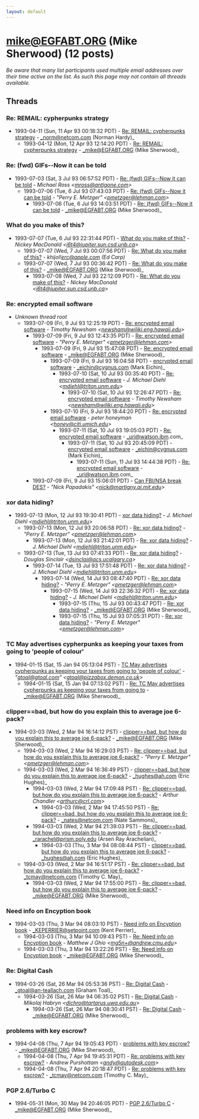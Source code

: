 ```yaml
---
layout: default
---
```


# mike@EGFABT.ORG (Mike Sherwood) (12 posts)

_Be aware that many list participants used multiple email addresses over their time active on the list. As such this page may not contain all threads available._

## Threads

### Re: REMAIL: cypherpunks strategy
+ 1993-04-11 (Sun, 11 Apr 93 00:18:32 PDT) - [Re: REMAIL: cypherpunks strategy](/archive/1993/04/c4ce11eeee7be732155a86a611a9d8acfe52384b844a2245f154a13fa6a076d5) - _norm@netcom.com (Norman Hardy)_
  + 1993-04-12 (Mon, 12 Apr 93 12:14:20 PDT) - [Re: REMAIL: cypherpunks strategy](/archive/1993/04/50d7aaa52f868c32e3970520fdb42ea1a3af9008380b1e803a9c83e956857d7e) - _mike@EGFABT.ORG (Mike Sherwood)_

### Re: (fwd) GIFs--Now it can be told
+ 1993-07-03 (Sat, 3 Jul 93 06:57:52 PDT) - [Re: (fwd) GIFs--Now it can be told](/archive/1993/07/b056f109c89467d507d63921d17639b54992c993ea66eea1666e415fd3eab373) - _Michael Ross \<mross@antigone.com\>_
  + 1993-07-06 (Tue, 6 Jul 93 07:43:03 PDT) - [Re: (fwd) GIFs--Now it can be told](/archive/1993/07/62b72acf5a2de0edd38ac6b652dd6588664e7a09b7ab26f47d62b0b1e778a2cb) - _"Perry E. Metzger" \<pmetzger@lehman.com\>_
    + 1993-07-06 (Tue, 6 Jul 93 14:03:51 PDT) - [Re: (fwd) GIFs--Now it can be told](/archive/1993/07/c47a90165277a21404291dbfc8bd0b67b9458d862fb463c230da88d19b0b178b) - _mike@EGFABT.ORG (Mike Sherwood)_

### What do you make of this?
+ 1993-07-07 (Tue, 6 Jul 93 22:31:44 PDT) - [What do you make of this?](/archive/1993/07/165725868e1018b19110d0d87142d78a33d3c6da5e6003dc9ac09dc23c9ea309) - _Nickey MacDonald \<i6t4@jupiter.sun.csd.unb.ca\>_
  + 1993-07-07 (Wed, 7 Jul 93 00:07:56 PDT) - [Re: What do you make of this?](/archive/1993/07/afbbf54d6e70ced5d4b644226d86f8a3a47deb6df92106aea26a6ea637f6e1ec) - _khijol!erc@apple.com (Ed Carp)_
  + 1993-07-07 (Wed, 7 Jul 93 00:36:42 PDT) - [Re: What do you make of this?](/archive/1993/07/308af67049c991ae4f7862ac4cb7a9f6ab4dc724a1709927ad0cc8abc43057ae) - _mike@EGFABT.ORG (Mike Sherwood)_
    + 1993-07-08 (Wed, 7 Jul 93 22:12:09 PDT) - [Re: What do you make of this?](/archive/1993/07/1e6060703bc8bb16f35b35ecf5ffe4749312bc90bd1b489ad85d6987e550df8f) - _Nickey MacDonald \<i6t4@jupiter.sun.csd.unb.ca\>_

### Re: encrypted email software
+ _Unknown thread root_
  + 1993-07-09 (Fri, 9 Jul 93 12:25:19 PDT) - [Re: encrypted email software](/archive/1993/07/4740b1092effbfb2774ebc2ab02404e5d5c531e749656ea6acc738a01af35681) - _Timothy Newsham \<newsham@wiliki.eng.hawaii.edu\>_
    + 1993-07-09 (Fri, 9 Jul 93 12:43:35 PDT) - [Re: encrypted email software](/archive/1993/07/f335918c0cbf824645dfbab3774e6adf413b32b95afaf04ccc54b5172516b12e) - _"Perry E. Metzger" \<pmetzger@lehman.com\>_
      + 1993-07-09 (Fri, 9 Jul 93 15:47:08 PDT) - [Re: encrypted email software](/archive/1993/07/1f5fd6359744a27a34fcb53d733c65fcca32f0166358b4f9fd07804be8d75131) - _mike@EGFABT.ORG (Mike Sherwood)_
        + 1993-07-09 (Fri, 9 Jul 93 16:04:58 PDT) - [encrypted email software](/archive/1993/07/6a21529a22e02851e4bfb910784480aca4f1c339df549219692036b0d3215c64) - _eichin@cygnus.com (Mark Eichin)_
          + 1993-07-10 (Sat, 10 Jul 93 00:35:40 PDT) - [Re: encrypted email software](/archive/1993/07/c59730e5b25abce69b0f1d36b8930d229069e5c419e53485847a1d11b764bb2d) - _J. Michael Diehl \<mdiehl@triton.unm.edu\>_
            + 1993-07-10 (Sat, 10 Jul 93 12:26:47 PDT) - [Re: encrypted email software](/archive/1993/07/7ce47decbfafbf46567a336781cfd60409f97bba91cb7fbe96103f26ff54492e) - _Timothy Newsham \<newsham@wiliki.eng.hawaii.edu\>_
        + 1993-07-10 (Fri, 9 Jul 93 18:44:20 PDT) - [Re: encrypted email software](/archive/1993/07/2f4db438a0ca19afeba064af43b2f1fb8f5232443e48065ca64eb659f7333956) - _peter honeyman \<honey@citi.umich.edu\>_
          + 1993-07-11 (Sat, 10 Jul 93 19:05:03 PDT) - [Re: encrypted email software](/archive/1993/07/0ac652990657471d44cc626d3f34f1c92168b41e323cd4a5d2de3a7c7bb7cd96) - _uri@watson.ibm.com_
            + 1993-07-11 (Sat, 10 Jul 93 20:45:09 PDT) - [encrypted email software](/archive/1993/07/1c737a69c00b4ea96f742f6508b3e9a3ff93812aa8c04e18ebf766b41ad17651) - _eichin@cygnus.com (Mark Eichin)_
              + 1993-07-11 (Sun, 11 Jul 93 14:44:38 PDT) - [Re: encrypted email software](/archive/1993/07/2e7798570770806bb1d7d9675ca247862416b7171c3a2da4060a0cca5c41f8ec) - _uri@watson.ibm.com_
    + 1993-07-09 (Fri, 9 Jul 93 15:06:01 PDT) - [Can FBI/NSA break DES?](/archive/1993/07/5b8eddd430bcab7d9a71193198d7c9c61e79d2003f91d5a13b69c36d78f3958a) - _"Nick Papadakis" \<nick@martigny.ai.mit.edu\>_

### xor data hiding?
+ 1993-07-13 (Mon, 12 Jul 93 19:30:41 PDT) - [xor data hiding?](/archive/1993/07/a0564ee37d53126969171b184cf7aa484f4b408b0981b330beddf612102b53c2) - _J. Michael Diehl \<mdiehl@triton.unm.edu\>_
  + 1993-07-13 (Mon, 12 Jul 93 20:06:58 PDT) - [Re: xor data hiding?](/archive/1993/07/89e8fca3cd3df690d27d53cd97c692d6f46d5b594db718e400cf946a1c223a7a) - _"Perry E. Metzger" \<pmetzger@lehman.com\>_
    + 1993-07-13 (Mon, 12 Jul 93 21:42:01 PDT) - [Re: xor data hiding?](/archive/1993/07/90fc524101ca0bdabd04f652f74d3c91448f8a886615009e6c5ba0f35c1829b8) - _J. Michael Diehl \<mdiehl@triton.unm.edu\>_
  + 1993-07-13 (Tue, 13 Jul 93 07:41:33 PDT) - [Re: xor data hiding?](/archive/1993/07/96d71b1a3198905021c0af916861e1c40d1baf48f090be51d0cd2246a3276591) - _Douglas Sinclair \<dsinclai@acs.ucalgary.ca\>_
    + 1993-07-14 (Tue, 13 Jul 93 17:51:48 PDT) - [Re: xor data hiding?](/archive/1993/07/58f47456bb59f7e81edba63efe175555445a77aabd89952c8beea4a32fe0c5be) - _J. Michael Diehl \<mdiehl@triton.unm.edu\>_
      + 1993-07-14 (Wed, 14 Jul 93 08:47:40 PDT) - [Re: xor data hiding?](/archive/1993/07/730471d436b80d19bb145d3e40cef89b76c9f57a3b3d1ddea10162cc1b855758) - _"Perry E. Metzger" \<pmetzger@lehman.com\>_
        + 1993-07-15 (Wed, 14 Jul 93 22:36:32 PDT) - [Re: xor data hiding?](/archive/1993/07/cd3f9a5d8e3a7511dcac726582761106c2c9600657b552654ff830621f824861) - _J. Michael Diehl \<mdiehl@triton.unm.edu\>_
          + 1993-07-15 (Thu, 15 Jul 93 00:43:47 PDT) - [Re: xor data hiding?](/archive/1993/07/98cacfc160ea639ff1db03211530b5836e7517d50568228c7f25cec152c96622) - _mike@EGFABT.ORG (Mike Sherwood)_
          + 1993-07-15 (Thu, 15 Jul 93 07:05:31 PDT) - [Re: xor data hiding?](/archive/1993/07/96781158afa14ea9c36583d1ceedcbb811a4b3bb55c9b167d920e30473d4a53e) - _"Perry E. Metzger" \<pmetzger@lehman.com\>_

### TC May advertises cypherpunks as keeping your taxes from going to 'people of colour'
+ 1994-01-15 (Sat, 15 Jan 94 05:13:04 PST) - [TC May advertises cypherpunks as keeping your taxes from going to 'people of colour'](/archive/1994/01/40114b72b1fde22192216190e6b5daabb7a070c66ca6d59ace33453c73a3dbfe) - _"gtoal@gtoal.com" \<gtoal@pizzabox.demon.co.uk\>_
  + 1994-01-15 (Sat, 15 Jan 94 07:13:02 PST) - [Re: TC May advertises cypherpunks as keeping your taxes from going to](/archive/1994/01/c0bacdea5c0c14269d1f215e187f1250779ed79fc2812de1ae1698807339064b) - _mike@EGFABT.ORG (Mike Sherwood)_

### clipper==bad, but how do you explain this to average joe 6-pack?
+ 1994-03-03 (Wed, 2 Mar 94 16:14:12 PST) - [clipper==bad, but how do you explain this to average joe 6-pack?](/archive/1994/03/43c3da9934513e73d65f5ba5cb3d62f2cda94ccacfc21f6cd8c9863115187821) - _mike@EGFABT.ORG (Mike Sherwood)_
  + 1994-03-03 (Wed, 2 Mar 94 16:29:03 PST) - [Re: clipper==bad, but how do you explain this to average joe 6-pack?](/archive/1994/03/0b161b9d4415c0bf9ba71ae17540d0958b9104c6b4b0edac999a36b35bd74a57) - _"Perry E. Metzger" \<pmetzger@lehman.com\>_
  + 1994-03-03 (Wed, 2 Mar 94 16:36:49 PST) - [clipper==bad, but how do you explain this to average joe 6-pack?](/archive/1994/03/13c32402941b62a0c8db6c2f9bcb0b3b0e0f4a7dfece14d45f7657c515673df4) - _hughes@ah.com (Eric Hughes)_
    + 1994-03-03 (Wed, 2 Mar 94 17:09:48 PST) - [Re: clipper==bad, but how do you explain this to average joe 6-pack?](/archive/1994/03/08a1b8ccb6662c4d3a921f3ca57e08ee6a539ad92e17975c234eb51e3bf9087c) - _Arthur Chandler \<arthurc@crl.com\>_
      + 1994-03-03 (Wed, 2 Mar 94 17:45:50 PST) - [Re: clipper==bad, but how do you explain this to average joe 6-pack?](/archive/1994/03/8f5ccca11989dfc04ac5160f843ba22a798397ed288000bd603d72ba802723c4) - _nates@netcom.com (Nate Sammons)_
    + 1994-03-03 (Wed, 2 Mar 94 21:39:03 PST) - [Re: clipper==bad, but how do you explain this to average joe 6-pack?](/archive/1994/03/e3b9e2bb0a808dafb4df6095edf28f6377190cbc70f14017855f0ee68224b5a4) - _rarachel@prism.poly.edu (Arsen Ray Arachelian)_
      + 1994-03-03 (Thu, 3 Mar 94 08:08:44 PST) - [clipper==bad, but how do you explain this to average joe 6-pack?](/archive/1994/03/d43d202a80c979a62f05c1a4439439c939c17a48cb60b9862a181fee5d2d8b0f) - _hughes@ah.com (Eric Hughes)_
  + 1994-03-03 (Wed, 2 Mar 94 16:51:17 PST) - [Re: clipper==bad, but how do you explain this to average joe 6-pack?](/archive/1994/03/0a8274fcd8400162faf9ef3987c225b174a64b4031e58be05532f7770bb53b8b) - _tcmay@netcom.com (Timothy C. May)_
    + 1994-03-03 (Wed, 2 Mar 94 17:55:00 PST) - [Re: clipper==bad, but how do you explain this to average joe 6-pack?](/archive/1994/03/7d2bb86cffbffbcaa6129e0913c4eb4e34aa88707e00ae995b87773aa19a2383) - _mike@EGFABT.ORG (Mike Sherwood)_

### Need info on Encyption book
+ 1994-03-03 (Thu, 3 Mar 94 08:03:10 PST) - [Need info on Encyption book](/archive/1994/03/6e276c0b7f6acf59b192cef0ff3464bff1d448c269149669f902486e3f1c2ac6) - _KEPERRIER@setpoint.com (Kent Perrier)_
  + 1994-03-03 (Thu, 3 Mar 94 10:09:43 PST) - [Re: Need info on Encyption book](/archive/1994/03/fa951fc5e1394bcf90b4e988f62c003d6ec79ccd8944a0f47ba094a5924f904e) - _Matthew J Ghio \<mg5n+@andrew.cmu.edu\>_
  + 1994-03-03 (Thu, 3 Mar 94 13:22:26 PST) - [Re:  Need info on Encyption book](/archive/1994/03/469d5addd926adbed9da69718af55741f61719ac0171c86bc3c4d3f6cde47d03) - _mike@EGFABT.ORG (Mike Sherwood)_

### Re: Digital Cash
+ 1994-03-26 (Sat, 26 Mar 94 05:53:36 PST) - [Re: Digital Cash](/archive/1994/03/3976b97edfa03c1a464e15e2c1d3399d6520dc8788d6018e2812f15db8d07f9b) - _gtoal@an-teallach.com (Graham Toal)_
  + 1994-03-26 (Sat, 26 Mar 94 06:35:02 PST) - [Re: Digital Cash](/archive/1994/03/8fe5292a653566f480d46babe15a28c987b0b0bfa6e329288d869ef98db37119) - _Mikolaj Habryn \<dichro@tartarus.uwa.edu.au\>_
    + 1994-03-26 (Sat, 26 Mar 94 08:30:41 PST) - [Re: Digital Cash](/archive/1994/03/4b6117f1aa532dd68ba45c2b64fb0398291929397332d3d06e0e5011d5f775fe) - _mike@EGFABT.ORG (Mike Sherwood)_

### problems with key escrow?
+ 1994-04-08 (Thu, 7 Apr 94 19:05:43 PDT) - [problems with key escrow?](/archive/1994/04/b4e557a21f86cc7dad89a6f6f8c8219fa17fe1c12f35d0a9807819ec967b2804) - _mike@EGFABT.ORG (Mike Sherwood)_
  + 1994-04-08 (Thu, 7 Apr 94 19:45:31 PDT) - [Re: problems with key escrow?](/archive/1994/04/3fb34839c5ad38718657ccace6be6a26ac8b4ec8c00ff1bd502ebb533dfa0351) - _Andrew Purshottam \<andy@autodesk.com\>_
  + 1994-04-08 (Thu, 7 Apr 94 20:18:47 PDT) - [Re: problems with key escrow?](/archive/1994/04/82837e44cd41f57e5c14abcf1057f7f302844e1e9ce385ab61eb5f8f998f3f53) - _tcmay@netcom.com (Timothy C. May)_

### PGP 2.6/Turbo C
+ 1994-05-31 (Mon, 30 May 94 20:46:05 PDT) - [PGP 2.6/Turbo C](/archive/1994/05/5e52fc868d65d30f13e3cfd5c275125b4b0bcfabe0f45be4ad0aeec53ae0c98d) - _mike@EGFABT.ORG (Mike Sherwood)_

